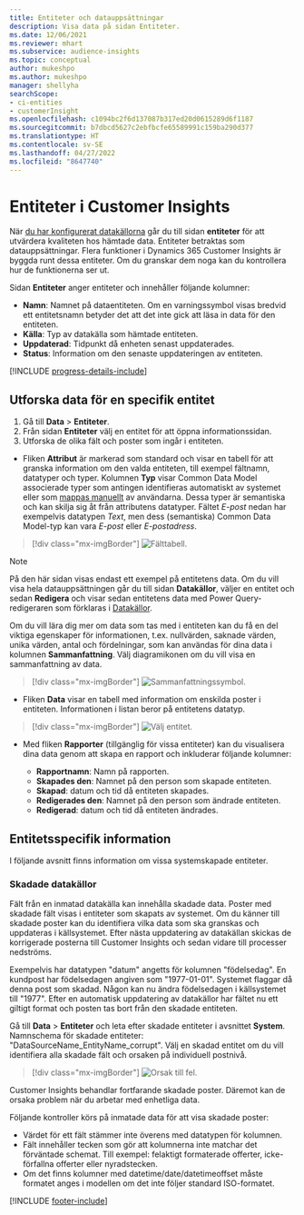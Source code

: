 ```yaml
---
title: Entiteter och datauppsättningar
description: Visa data på sidan Entiteter.
ms.date: 12/06/2021
ms.reviewer: mhart
ms.subservice: audience-insights
ms.topic: conceptual
author: mukeshpo
ms.author: mukeshpo
manager: shellyha
searchScope:
- ci-entities
- customerInsight
ms.openlocfilehash: c1094bc2f6d137087b317ed20d0615289d6f1187
ms.sourcegitcommit: b7dbcd5627c2ebfbcfe65589991c159ba290d377
ms.translationtype: HT
ms.contentlocale: sv-SE
ms.lasthandoff: 04/27/2022
ms.locfileid: "8647740"
---
```

# <a name="entities-in-customer-insights"></a>Entiteter i Customer Insights

När [du har konfigurerat datakällorna](data-sources.md) går du till sidan **entiteter** för att utvärdera kvaliteten hos hämtade data. Entiteter betraktas som datauppsättningar. Flera funktioner i Dynamics 365 Customer Insights är byggda runt dessa entiteter. Om du granskar dem noga kan du kontrollera hur de funktionerna ser ut.

Sidan **Entiteter** anger entiteter och innehåller följande kolumner:

- **Namn**: Namnet på dataentiteten. Om en varningssymbol visas bredvid ett entitetsnamn betyder det att det inte gick att läsa in data för den entiteten.
- **Källa**: Typ av datakälla som hämtade entiteten.
- **Uppdaterad**: Tidpunkt då enheten senast uppdaterades.
- **Status**: Information om den senaste uppdateringen av entiteten.

[!INCLUDE [progress-details-include](includes/progress-details-pane.md)]

## <a name="explore-a-specific-entitys-data"></a>Utforska data för en specifik entitet

1. Gå till **Data** > **Entiteter**.
1. Från sidan **Entiteter** välj en entitet för att öppna informationssidan.  
1. Utforska de olika fält och poster som ingår i entiteten.

- Fliken **Attribut** är markerad som standard och visar en tabell för att granska information om den valda entiteten, till exempel fältnamn, datatyper och typer. Kolumnen **Typ** visar Common Data Model associerade typer som antingen identifieras automatiskt av systemet eller som [mappas manuellt](map-entities.md) av användarna. Dessa typer är semantiska och kan skilja sig åt från attributens datatyper. Fältet *E-post* nedan har exempelvis datatypen *Text*, men dess (semantiska) Common Data Model-typ kan vara *E-post* eller *E-postadress*.

> [!div class="mx-imgBorder"]
> ![Fälttabell.](media/data-manager-entities-fields.PNG "Fälttabell")

> [!NOTE]
> På den här sidan visas endast ett exempel på entitetens data. Om du vill visa hela datauppsättningen går du till sidan **Datakällor**, väljer en entitet och sedan **Redigera** och visar sedan entitetens data med Power Query-redigeraren som förklaras i [Datakällor](data-sources.md).

Om du vill lära dig mer om data som tas med i entiteten kan du få en del viktiga egenskaper för informationen, t.ex. nullvärden, saknade värden, unika värden, antal och fördelningar, som kan användas för dina data i kolumnen **Sammanfattning**. Välj diagramikonen om du vill visa en sammanfattning av data.

> [!div class="mx-imgBorder"]
> ![Sammanfattningssymbol.](media/data-manager-entities-summary.png "Datasammanfattningstabell")

- Fliken **Data** visar en tabell med information om enskilda poster i entiteten. Informationen i listan beror på entitetens datatyp.

> [!div class="mx-imgBorder"]
> ![Välj entitet.](media/data-manager-entities-data.png "Välj en entitet")

- Med fliken **Rapporter** (tillgänglig för vissa entiteter) kan du visualisera dina data genom att skapa en rapport och inkluderar följande kolumner:

  - **Rapportnamn**: Namn på rapporten.
  - **Skapades den**: Namnet på den person som skapade entiteten.
  - **Skapad**: datum och tid då entiteten skapades.
  - **Redigerades den**: Namnet på den person som ändrade entiteten.
  - **Redigerad**: datum och tid då entiteten ändrades. 

## <a name="entity-specific-information"></a>Entitetsspecifik information

I följande avsnitt finns information om vissa systemskapade entiteter.

### <a name="corrupted-data-sources"></a>Skadade datakällor

Fält från en inmatad datakälla kan innehålla skadade data. Poster med skadade fält visas i entiteter som skapats av systemet. Om du känner till skadade poster kan du identifiera vilka data som ska granskas och uppdateras i källsystemet. Efter nästa uppdatering av datakällan skickas de korrigerade posterna till Customer Insights och sedan vidare till processer nedströms. 

Exempelvis har datatypen &quot;datum&quot; angetts för kolumnen &quot;födelsedag&quot;. En kundpost har födelsedagen angiven som &quot;1977-01-01&quot;. Systemet flaggar då denna post som skadad. Någon kan nu ändra födelsedagen i källsystemet till &quot;1977&quot;. Efter en automatisk uppdatering av datakällor har fältet nu ett giltigt format och posten tas bort från den skadade entiteten. 

Gå till **Data** > **Entiteter** och leta efter skadade entiteter i avsnittet **System**. Namnschema för skadade entiteter: &quot;DataSourceName_EntityName_corrupt&quot;. Välj en skadad entitet om du vill identifiera alla skadade fält och orsaken på individuell postnivå.
> [!div class="mx-imgBorder"]
> ![Orsak till fel.](media/corruption-reason.png "Orsak till fel")

Customer Insights behandlar fortfarande skadade poster. Däremot kan de orsaka problem när du arbetar med enhetliga data.

Följande kontroller körs på inmatade data för att visa skadade poster: 

- Värdet för ett fält stämmer inte överens med datatypen för kolumnen.
- Fält innehåller tecken som gör att kolumnerna inte matchar det förväntade schemat. Till exempel: felaktigt formaterade offerter, icke-förfallna offerter eller nyradstecken.
- Om det finns kolumner med datetime/date/datetimeoffset måste formatet anges i modellen om det inte följer standard ISO-formatet.


[!INCLUDE [footer-include](includes/footer-banner.md)]
